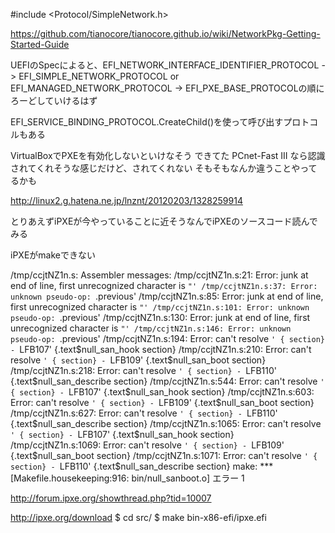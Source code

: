 #include <Protocol/SimpleNetwork.h>

https://github.com/tianocore/tianocore.github.io/wiki/NetworkPkg-Getting-Started-Guide

UEFIのSpecによると、EFI_NETWORK_INTERFACE_IDENTIFIER_PROTOCOL -> EFI_SIMPLE_NETWORK_PROTOCOL or EFI_MANAGED_NETWORK_PROTOCOL -> EFI_PXE_BASE_PROTOCOLの順にろーどしていけるはず

EFI_SERVICE_BINDING_PROTOCOL.CreateChild()を使って呼び出すプロトコルもある

VirtualBoxでPXEを有効化しないといけなそう
できてた
PCnet-Fast III なら認識されてくれそうな感じだけど、されてくれない
そもそもなんか違うことやってるかも

http://linux2.g.hatena.ne.jp/lnznt/20120203/1328259914

とりあえずiPXEが今やっていることに近そうなんでiPXEのソースコード読んでみる

iPXEがmakeできない


/tmp/ccjtNZ1n.s: Assembler messages:
/tmp/ccjtNZ1n.s:21: Error: junk at end of line, first unrecognized character is `"'
/tmp/ccjtNZ1n.s:37: Error: unknown pseudo-op: `.previous'
/tmp/ccjtNZ1n.s:85: Error: junk at end of line, first unrecognized character is `"'
/tmp/ccjtNZ1n.s:101: Error: unknown pseudo-op: `.previous'
/tmp/ccjtNZ1n.s:130: Error: junk at end of line, first unrecognized character is `"'
/tmp/ccjtNZ1n.s:146: Error: unknown pseudo-op: `.previous'
/tmp/ccjtNZ1n.s:194: Error: can't resolve `' { section} - `LFB107' {.text$null_san_hook section}
/tmp/ccjtNZ1n.s:210: Error: can't resolve `' { section} - `LFB109' {.text$null_san_boot section}
/tmp/ccjtNZ1n.s:218: Error: can't resolve `' { section} - `LFB110' {.text$null_san_describe section}
/tmp/ccjtNZ1n.s:544: Error: can't resolve `' { section} - `LFB107' {.text$null_san_hook section}
/tmp/ccjtNZ1n.s:603: Error: can't resolve `' { section} - `LFB109' {.text$null_san_boot section}
/tmp/ccjtNZ1n.s:627: Error: can't resolve `' { section} - `LFB110' {.text$null_san_describe section}
/tmp/ccjtNZ1n.s:1065: Error: can't resolve `' { section} - `LFB107' {.text$null_san_hook section}
/tmp/ccjtNZ1n.s:1069: Error: can't resolve `' { section} - `LFB109' {.text$null_san_boot section}
/tmp/ccjtNZ1n.s:1071: Error: can't resolve `' { section} - `LFB110' {.text$null_san_describe section}
make: *** [Makefile.housekeeping:916: bin/null_sanboot.o] エラー 1


http://forum.ipxe.org/showthread.php?tid=10007

http://ipxe.org/download
$ cd src/
$ make bin-x86-efi/ipxe.efi
